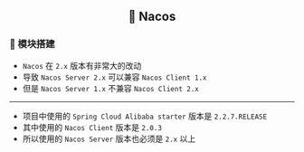 <h2 align="center">📔 Nacos</h2>

### 🧰 模块搭建

* `Nacos` 在 `2.x` 版本有非常大的改动
* 导致 `Nacos Server 2.x` 可以兼容 `Nacos Client 1.x`
* 但是 `Nacos Server 1.x` 不兼容 `Nacos Client 2.x`

---

* 项目中使用的 `Spring Cloud Alibaba starter` 版本是 `2.2.7.RELEASE`
* 其中使用的 `Nacos Client` 版本是 `2.0.3`
* 所以使用的 `Nacos Server` 版本也必须是 `2.x` 以上
